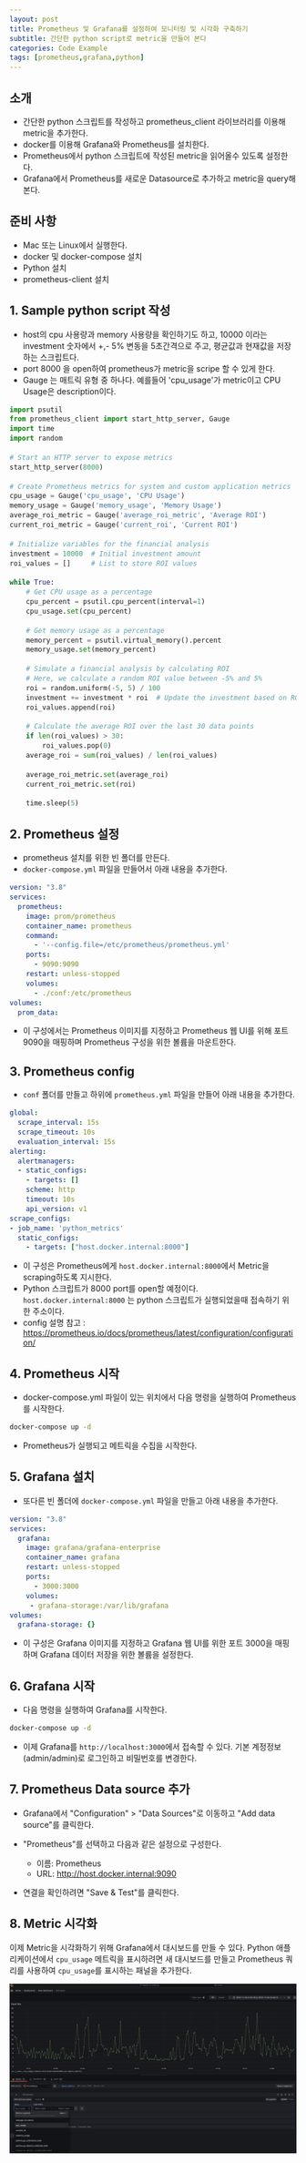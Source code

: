 ```yaml
---
layout: post
title: Prometheus 및 Grafana를 설정하여 모니터링 및 시각화 구축하기
subtitle: 간단한 python script로 metric을 만들어 본다
categories: Code Example
tags: [prometheus,grafana,python]
---
```


## 소개
- 간단한 python 스크립트를 작성하고 prometheus_client 라이브러리를 이용해 metric을 추가한다.
- docker를 이용해 Grafana와 Prometheus를 설치한다.
- Prometheus에서 python 스크립트에 작성된 metric을 읽어올수 있도록 설정한다.
- Grafana에서 Prometheus를 새로운 Datasource로 추가하고 metric을 query해 본다.

## 준비 사항
- Mac 또는 Linux에서 실행한다.
- docker 및 docker-compose 설치
- Python 설치
- prometheus-client 설치

## 1. Sample python script 작성
- host의 cpu 사용량과 memory 사용량을 확인하기도 하고, 10000 이라는 investment 숫자에서 +,- 5% 변동을 5초간격으로 주고, 평균값과 현재값을 저장하는 스크립트다.
- port 8000 을 open하여 prometheus가 metric을 scripe 할 수 있게 한다.
- Gauge 는 매트릭 유형 중 하나다. 예를들어 'cpu_usage'가 metric이고 CPU Usage은 description이다.

```python
import psutil
from prometheus_client import start_http_server, Gauge
import time
import random

# Start an HTTP server to expose metrics
start_http_server(8000)

# Create Prometheus metrics for system and custom application metrics
cpu_usage = Gauge('cpu_usage', 'CPU Usage')
memory_usage = Gauge('memory_usage', 'Memory Usage')
average_roi_metric = Gauge('average_roi_metric', 'Average ROI')
current_roi_metric = Gauge('current_roi', 'Current ROI')

# Initialize variables for the financial analysis
investment = 10000  # Initial investment amount
roi_values = []     # List to store ROI values

while True:
    # Get CPU usage as a percentage
    cpu_percent = psutil.cpu_percent(interval=1)
    cpu_usage.set(cpu_percent)

    # Get memory usage as a percentage
    memory_percent = psutil.virtual_memory().percent
    memory_usage.set(memory_percent)

    # Simulate a financial analysis by calculating ROI
    # Here, we calculate a random ROI value between -5% and 5%
    roi = random.uniform(-5, 5) / 100
    investment += investment * roi  # Update the investment based on ROI
    roi_values.append(roi)

    # Calculate the average ROI over the last 30 data points
    if len(roi_values) > 30:
        roi_values.pop(0)
    average_roi = sum(roi_values) / len(roi_values)

    average_roi_metric.set(average_roi)
    current_roi_metric.set(roi)

    time.sleep(5)

```

## 2. Prometheus 설정
- prometheus 설치를 위한 빈 폴더를 만든다.
-  `docker-compose.yml` 파일을 만들어서 아래 내용을 추가한다.

```yaml
version: "3.8"
services:
  prometheus:
    image: prom/prometheus
    container_name: prometheus
    command:
      - '--config.file=/etc/prometheus/prometheus.yml'
    ports:
      - 9090:9090
    restart: unless-stopped
    volumes:
      - ./conf:/etc/prometheus
volumes:
  prom_data:
```

- 이 구성에서는 Prometheus 이미지를 지정하고 Prometheus 웹 UI를 위해 포트 9090을 매핑하며 Prometheus 구성을 위한 볼륨을 마운트한다.

## 3. Prometheus config
- `conf` 폴더를 만들고 하위에 `prometheus.yml` 파일을 만들어 아래 내용을 추가한다.

```yaml
global:
  scrape_interval: 15s
  scrape_timeout: 10s
  evaluation_interval: 15s
alerting:
  alertmanagers:
  - static_configs:
    - targets: []
    scheme: http
    timeout: 10s
    api_version: v1
scrape_configs:
- job_name: 'python_metrics'
  static_configs:
    - targets: ["host.docker.internal:8000"]
```

- 이 구성은 Prometheus에게 `host.docker.internal:8000`에서 Metric을 scraping하도록 지시한다. 
- Python 스크립트가 8000 port를 open할 예정이다. `host.docker.internal:8000` 는 python 스크립트가 실행되었을때 접속하기 위한 주소이다.
- config 설명 참고 : https://prometheus.io/docs/prometheus/latest/configuration/configuration/

## 4. Prometheus 시작
- docker-compose.yml 파일이 있는 위치에서 다음 명령을 실행하여 Prometheus를 시작한다.

```bash
docker-compose up -d
```

- Prometheus가 실행되고 메트릭을 수집을 시작한다.

## 5. Grafana 설치
- 또다른 빈 폴더에 `docker-compose.yml` 파일을 만들고 아래 내용을 추가한다.

```yaml
version: "3.8"
services:
  grafana:
    image: grafana/grafana-enterprise
    container_name: grafana
    restart: unless-stopped
    ports:
      - 3000:3000
    volumes:
     - grafana-storage:/var/lib/grafana
volumes:
  grafana-storage: {}
```

- 이 구성은 Grafana 이미지를 지정하고 Grafana 웹 UI를 위한 포트 3000을 매핑하며 Grafana 데이터 저장을 위한 볼륨을 설정한다.

## 6. Grafana 시작
- 다음 명령을 실행하여 Grafana를 시작한다.

```bash
docker-compose up -d
```

- 이제 Grafana를 `http://localhost:3000`에서 접속할 수 있다. 기본 계정정보 (admin/admin)로 로그인하고 비밀번호를 변경한다.

## 7.  Prometheus Data source 추가
- Grafana에서 "Configuration" > "Data Sources"로 이동하고 "Add data source"를 클릭한다.
- "Prometheus"를 선택하고 다음과 같은 설정으로 구성한다.
	- 이름: Prometheus
	- URL: http://host.docker.internal:9090

- 연결을 확인하려면 "Save & Test"를 클릭한다.

## 8. Metric 시각화
이제 Metric을 시각화하기 위해 Grafana에서 대시보드를 만들 수 있다. 
Python 애플리케이션에서 `cpu_usage` 메트릭을 표시하려면 새 대시보드를 만들고 Prometheus 쿼리를 사용하여 `cpu_usage`를 표시하는 패널을 추가한다.

![grafana_prometheus_datshboard](/assets/images/posts/20231104/231104-grafana_prometheus_datshboard.png)
